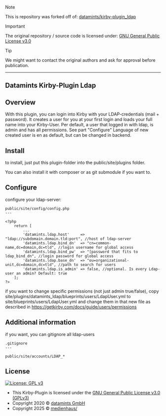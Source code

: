 > [!NOTE]
> This is repository was forked off of: [datamints/kirby-plugin_ldap](https://github.com/datamints/kirby-plugin_ldap)

> [!IMPORTANT]
> The original repository / source code is licensed under: [GNU General Public License v3.0](https://github.com/datamints/kirby-plugin_ldap/blob/master/LICENSE)

> [!TIP]
> We might want to contact the original authors and ask for approval before publication.

---

## Datamints Kirby-Plugin Ldap

## Overview

With this plugin, you can login into Kirby with your LDAP-credentials (mail + password).
It creates a user for you at your first login and loads your full name into your Kirby-User.
Per default, a user that logged in with ldap, is admin and has all permissions. See part "Configure"
Language of new created user is en as default, but can be changed in backend.

## Install

to install, just put this plugin-folder into the public/site/plugins folder.

You can also install it with composer or as git submodule if you want to.

## Configure

configure your ldap-server:

    public/site/config/config.php
    ---

    <?php
        return [
            ...
            'datamints.ldap.host'     => "ldap://subdomain.domain.tld:port", //host of ldap-server
            'datamints.ldap.bind_dn'  => "cn=common-name,dc=domain,dc=tld", //login username for global access
            'datamints.ldap.bind_pw'  => "[password that fits to ldap_bind_dn", //login password for global access
            'datamints.ldap.base_dn'  => "ou=organizational-unit,dc=domain,dc=tld", //path to search for users
            'datamints.ldap.is_admin' => false, //optional. Is every Ldap-user an admin? Default: true
        ];
    ?>

if you want to change specific permissions (not just admin true/false), copy site/plugins/datamints_ldap/blueprints/users/LdapUser.yml to site/blueprints/users/LdapUser.yml and change them in that new file as described in https://getkirby.com/docs/guide/users/permissions

## Additional information

if you want, you can gitignore all ldap-users

    .gitignore
    ---

    public/site/accounts/LDAP_*

## License

[![License: GPL v3](https://img.shields.io/badge/License-GPLv3-blue.svg)](https://www.gnu.org/licenses/gpl-3.0)

- This Kirby-Plugin is licensed under the [GNU General Public License v3.0 (GPLv3)](https://www.gnu.org/licenses/gpl-3.0)
- Copyright 2020 © <a href="https://www.datamints.com/" target="_blank">datamints GmbH</a>
- Copyright 2025 © <a href="https://medienhaus.dev/" target="_blank">medienhaus/</a>
